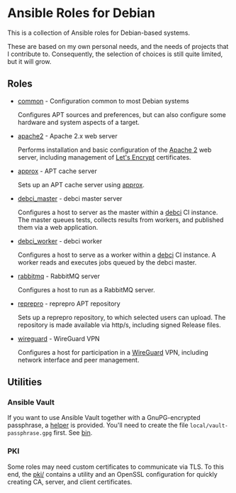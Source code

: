 # Ansible Roles for Debian

This is a collection of Ansible roles for Debian-based systems.

These are based on my own personal needs, and the needs of projects that I
contribute to. Consequently, the selection of choices is still quite limited,
but it will grow.

## Roles

- [common](roles/common) - Configuration common to most Debian systems

  Configures APT sources and preferences, but can also configure some hardware
  and system aspects of a target.

- [apache2](roles/apache2) - Apache 2.x web server

  Performs installation and basic configuration of the
  [Apache 2](https://httpd.apache.org) web server, including management of
  [Let's Encrypt](https://letsencrypt.org) certificates.

- [approx](roles/approx) - APT cache server

  Sets up an APT cache server using
  [approx](https://packages.debian.org/sid/approx).

- [debci_master](roles/debci_master) - debci master server

  Configures a host to server as the master within a
  [debci](https://ci.debian.net/) CI instance. The master queues tests,
  collects results from workers, and published them via a web application.

- [debci_worker](roles/debci_master) - debci worker

  Configures a host to serve as a worker within a
  [debci](https://ci.debian.net/) CI instance. A worker reads and executes jobs
  queued by the debci master.

- [rabbitmq](roles/rabbitmq) - RabbitMQ server

  Configures a host to run as a RabbitMQ server.

- [reprepro](roles/reprepro) - reprepro APT repository

  Sets up a reprepro repository, to which selected users can upload. The
  repository is made available via http/s, including signed Release files.

- [wireguard](roles/wireguard) - WireGuard VPN

  Configures a host for participation in a
  [WireGuard](https://www.wireguard.com) VPN, including network interface and
  peer management.


## Utilities

### Ansible Vault

If you want to use Ansible Vault together with a GnuPG-encrypted passphrase,
a [helper](bin/gpg-passphrase-client.sh) is provided. You'll need to create the
file `local/vault-passphrase.gpg` first. See [bin](bin/README.md).

### PKI

Some roles may need custom certificates to communicate via TLS. To this end,
the [pki/](pki) contains a utility and an OpenSSL configuration for quickly
creating CA, server, and client certificates.

